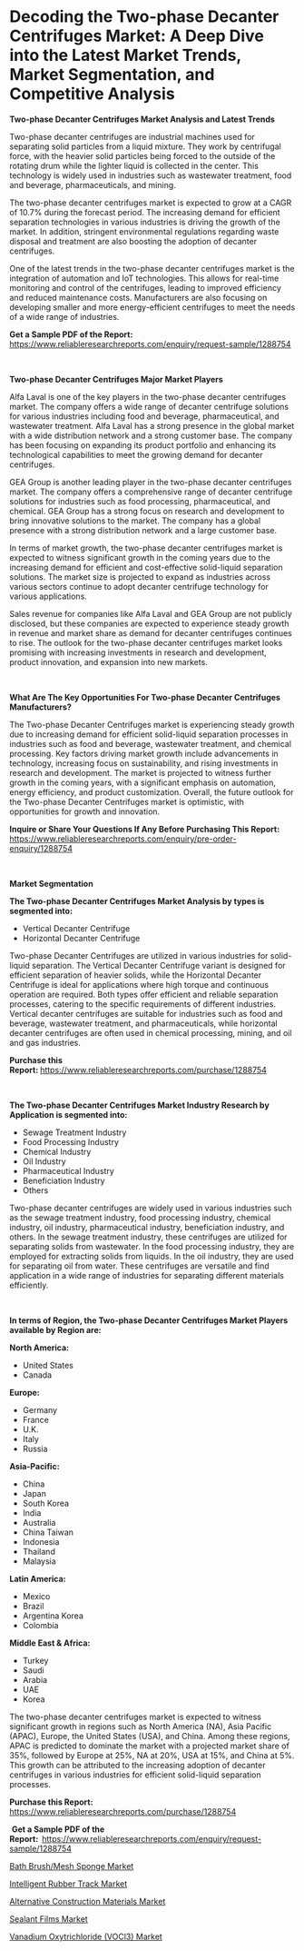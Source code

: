 <p><h1>Decoding the Two-phase Decanter Centrifuges Market: A Deep Dive into the Latest Market Trends, Market Segmentation, and Competitive Analysis</h1></p><p><strong>Two-phase Decanter Centrifuges Market Analysis and Latest Trends</strong></p>
<p><p>Two-phase decanter centrifuges are industrial machines used for separating solid particles from a liquid mixture. They work by centrifugal force, with the heavier solid particles being forced to the outside of the rotating drum while the lighter liquid is collected in the center. This technology is widely used in industries such as wastewater treatment, food and beverage, pharmaceuticals, and mining.</p><p>The two-phase decanter centrifuges market is expected to grow at a CAGR of 10.7% during the forecast period. The increasing demand for efficient separation technologies in various industries is driving the growth of the market. In addition, stringent environmental regulations regarding waste disposal and treatment are also boosting the adoption of decanter centrifuges.</p><p>One of the latest trends in the two-phase decanter centrifuges market is the integration of automation and IoT technologies. This allows for real-time monitoring and control of the centrifuges, leading to improved efficiency and reduced maintenance costs. Manufacturers are also focusing on developing smaller and more energy-efficient centrifuges to meet the needs of a wide range of industries.</p></p>
<p><strong>Get a Sample PDF of the Report:&nbsp;</strong> <a href="https://www.reliableresearchreports.com/enquiry/request-sample/1288754">https://www.reliableresearchreports.com/enquiry/request-sample/1288754</a></p>
<p>&nbsp;</p>
<p><strong>Two-phase Decanter Centrifuges Major Market Players</strong></p>
<p><p>Alfa Laval is one of the key players in the two-phase decanter centrifuges market. The company offers a wide range of decanter centrifuge solutions for various industries including food and beverage, pharmaceutical, and wastewater treatment. Alfa Laval has a strong presence in the global market with a wide distribution network and a strong customer base. The company has been focusing on expanding its product portfolio and enhancing its technological capabilities to meet the growing demand for decanter centrifuges.</p><p>GEA Group is another leading player in the two-phase decanter centrifuges market. The company offers a comprehensive range of decanter centrifuge solutions for industries such as food processing, pharmaceutical, and chemical. GEA Group has a strong focus on research and development to bring innovative solutions to the market. The company has a global presence with a strong distribution network and a large customer base.</p><p>In terms of market growth, the two-phase decanter centrifuges market is expected to witness significant growth in the coming years due to the increasing demand for efficient and cost-effective solid-liquid separation solutions. The market size is projected to expand as industries across various sectors continue to adopt decanter centrifuge technology for various applications.</p><p>Sales revenue for companies like Alfa Laval and GEA Group are not publicly disclosed, but these companies are expected to experience steady growth in revenue and market share as demand for decanter centrifuges continues to rise. The outlook for the two-phase decanter centrifuges market looks promising with increasing investments in research and development, product innovation, and expansion into new markets.</p></p>
<p>&nbsp;</p>
<p><strong>What Are The Key Opportunities For Two-phase Decanter Centrifuges Manufacturers?</strong></p>
<p><p>The Two-phase Decanter Centrifuges market is experiencing steady growth due to increasing demand for efficient solid-liquid separation processes in industries such as food and beverage, wastewater treatment, and chemical processing. Key factors driving market growth include advancements in technology, increasing focus on sustainability, and rising investments in research and development. The market is projected to witness further growth in the coming years, with a significant emphasis on automation, energy efficiency, and product customization. Overall, the future outlook for the Two-phase Decanter Centrifuges market is optimistic, with opportunities for growth and innovation.</p></p>
<p><strong>Inquire or Share Your Questions If Any Before Purchasing This Report:</strong> <a href="https://www.reliableresearchreports.com/enquiry/pre-order-enquiry/1288754">https://www.reliableresearchreports.com/enquiry/pre-order-enquiry/1288754</a></p>
<p>&nbsp;</p>
<p><strong>Market Segmentation</strong></p>
<p><strong>The Two-phase Decanter Centrifuges Market Analysis by types is segmented into:</strong></p>
<p><ul><li>Vertical Decanter Centrifuge</li><li>Horizontal Decanter Centrifuge</li></ul></p>
<p><p>Two-phase Decanter Centrifuges are utilized in various industries for solid-liquid separation. The Vertical Decanter Centrifuge variant is designed for efficient separation of heavier solids, while the Horizontal Decanter Centrifuge is ideal for applications where high torque and continuous operation are required. Both types offer efficient and reliable separation processes, catering to the specific requirements of different industries. Vertical decanter centrifuges are suitable for industries such as food and beverage, wastewater treatment, and pharmaceuticals, while horizontal decanter centrifuges are often used in chemical processing, mining, and oil and gas industries.</p></p>
<p><strong>Purchase this Report:&nbsp;</strong><a href="https://www.reliableresearchreports.com/purchase/1288754">https://www.reliableresearchreports.com/purchase/1288754</a></p>
<p>&nbsp;</p>
<p><strong>The Two-phase Decanter Centrifuges Market Industry Research by Application is segmented into:</strong></p>
<p><ul><li>Sewage Treatment Industry</li><li>Food Processing Industry</li><li>Chemical Industry</li><li>Oil Industry</li><li>Pharmaceutical Industry</li><li>Beneficiation Industry</li><li>Others</li></ul></p>
<p><p>Two-phase decanter centrifuges are widely used in various industries such as the sewage treatment industry, food processing industry, chemical industry, oil industry, pharmaceutical industry, beneficiation industry, and others. In the sewage treatment industry, these centrifuges are utilized for separating solids from wastewater. In the food processing industry, they are employed for extracting solids from liquids. In the oil industry, they are used for separating oil from water. These centrifuges are versatile and find application in a wide range of industries for separating different materials efficiently.</p></p>
<p>&nbsp;</p>
<p><strong>In terms of Region, the Two-phase Decanter Centrifuges Market Players available by Region are:</strong></p>
<p>
    <p> <strong> North America: </strong>
        <ul>
            <li>United States</li>
            <li>Canada</li>
        </ul>
        </p> 
    <p> <strong> Europe: </strong>
        <ul>
            <li>Germany</li>
            <li>France</li>
            <li>U.K.</li>
            <li>Italy</li>
            <li>Russia</li>
        </ul>
        </p> 
    <p> <strong> Asia-Pacific: </strong>
        <ul>
            <li>China</li>
            <li>Japan</li>
            <li>South Korea</li>
            <li>India</li>
            <li>Australia</li>
            <li>China Taiwan</li>
            <li>Indonesia</li>
            <li>Thailand</li>
            <li>Malaysia</li>
        </ul>
        </p> 
    <p> <strong> Latin America: </strong>
        <ul>
            <li>Mexico</li>
            <li>Brazil</li>
            <li>Argentina Korea</li>
            <li>Colombia</li>
        </ul>
        </p> 
    <p> <strong> Middle East & Africa: </strong>
        <ul>
            <li>Turkey</li>
            <li>Saudi</li>
            <li>Arabia</li>
            <li>UAE</li>
            <li>Korea</li>
        </ul>
    </p>
    </p>
<p><p>The two-phase decanter centrifuges market is expected to witness significant growth in regions such as North America (NA), Asia Pacific (APAC), Europe, the United States (USA), and China. Among these regions, APAC is predicted to dominate the market with a projected market share of 35%, followed by Europe at 25%, NA at 20%, USA at 15%, and China at 5%. This growth can be attributed to the increasing adoption of decanter centrifuges in various industries for efficient solid-liquid separation processes.</p></p>
<p><strong>Purchase this Report: </strong><a href="https://www.reliableresearchreports.com/purchase/1288754">https://www.reliableresearchreports.com/purchase/1288754</a></p>
<p>&nbsp;<strong>Get a Sample PDF of the Report:&nbsp;&nbsp;</strong><a href="https://www.reliableresearchreports.com/enquiry/request-sample/1288754">https://www.reliableresearchreports.com/enquiry/request-sample/1288754</a></p>
<p><strong></strong></p>
<p><p><a href="https://noble-drawer-34c.notion.site/Bath-Brush-Mesh-Sponge-Market-Size-Growing-and-Forecasted-for-period-from-2024-2031-and-provides-c-08e5b9c51bb04cba8515a37edde60aac">Bath Brush/Mesh Sponge Market</a></p><p><a href="https://iodized-pantydraco-05c.notion.site/Global-Intelligent-Rubber-Track-Market-by-Types-Applications-and-Major-Players-with-Regional-Grow-46bf40af4760413f834f17f0c9cea139">Intelligent Rubber Track Market</a></p><p><a href="https://view.publitas.com/reportprime-1/decoding-the-alternative-construction-materials-market-a-deep-dive-into-the-latest-market-trends-market-segmentation-and-competitive-analysis/">Alternative Construction Materials Market</a></p><p><a href="https://view.publitas.com/reportprime-1/sealant-films-market-furnish-information-about-market-size-market-share-market-dynamics-and-projections-spanning-from-2024-to-2031/">Sealant Films Market</a></p><p><a href="https://github.com/nicholepatriciadoylenwnrjr0/Market-Research-Report-List-1/blob/main/vanadium-oxytrichloride-vocl3-market.md">Vanadium Oxytrichloride (VOCl3) Market</a></p></p>